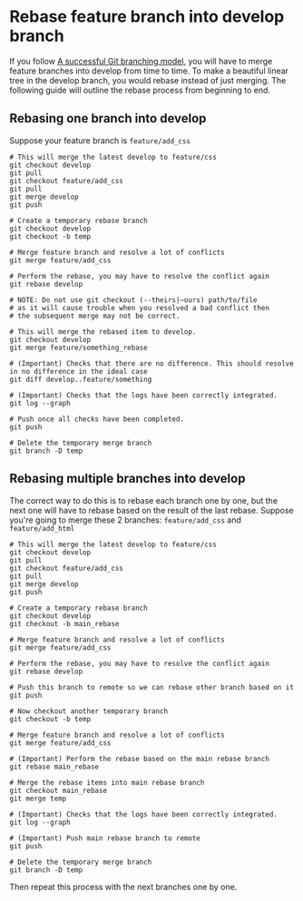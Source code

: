 # Rebase feature branch into develop branch
If you follow [A successful Git branching model](http://nvie.com/posts/a-successful-git-branching-model/), you will have to merge feature branches into develop from time to time. To make a beautiful linear tree in the develop branch, you would rebase instead of just merging. The following guide will outline the rebase process from beginning to end.

## Rebasing one branch into develop
Suppose your feature branch is `feature/add_css`

    # This will merge the latest develop to feature/css
    git checkout develop
    git pull
    git checkout feature/add_css
    git pull
    git merge develop
    git push

    # Create a temporary rebase branch
    git checkout develop
    git checkout -b temp

    # Merge feature branch and resolve a lot of conflicts
    git merge feature/add_css

    # Perform the rebase, you may have to resolve the conflict again
    git rebase develop

    # NOTE: Do not use git checkout (--theirs|–ours) path/to/file
    # as it will cause trouble when you resolved a bad conflict then
    # the subsequent merge may not be correct.

    # This will merge the rebased item to develop.
    git checkout develop
    git merge feature/something_rebase

    # (Important) Checks that there are no difference. This should resolve in no difference in the ideal case
    git diff develop..feature/something

    # (Important) Checks that the logs have been correctly integrated.
    git log --graph

    # Push once all checks have been completed.
    git push

    # Delete the temporary merge branch
    git branch -D temp

## Rebasing multiple branches into develop
The correct way to do this is to rebase each branch one by one, but the next one will have to rebase based on the result of the last rebase. Suppose you're going to merge these 2 branches: `feature/add_css` and `feature/add_html`

    # This will merge the latest develop to feature/css
    git checkout develop
    git pull
    git checkout feature/add_css
    git pull
    git merge develop
    git push

    # Create a temporary rebase branch
    git checkout develop
    git checkout -b main_rebase

    # Merge feature branch and resolve a lot of conflicts
    git merge feature/add_css

    # Perform the rebase, you may have to resolve the conflict again
    git rebase develop

    # Push this branch to remote so we can rebase other branch based on it
    git push

    # Now checkout another temporary branch
    git checkout -b temp

    # Merge feature branch and resolve a lot of conflicts
    git merge feature/add_css

    # (Important) Perform the rebase based on the main rebase branch
    git rebase main_rebase

    # Merge the rebase items into main rebase branch
    git checkout main_rebase
    git merge temp

    # (Important) Checks that the logs have been correctly integrated.
    git log --graph

    # (Important) Push main rebase branch to remote
    git push

    # Delete the temporary merge branch
    git branch -D temp

Then repeat this process with the next branches one by one.
